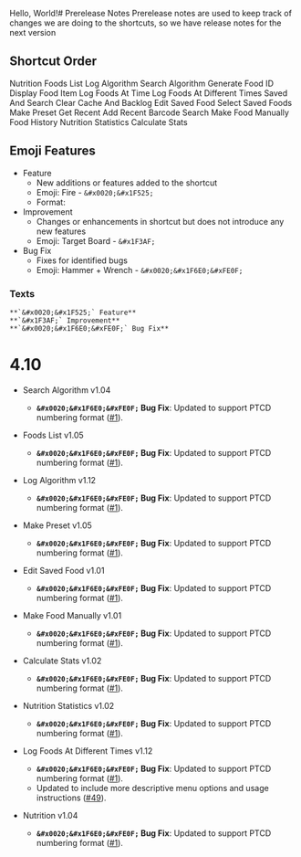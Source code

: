Hello, World!# Prerelease Notes
Prerelease notes are used to keep track of changes we are doing to the shortcuts, so we have release notes for the next version

## Shortcut Order
Nutrition
Foods List
Log Algorithm
Search Algorithm
Generate Food ID
Display Food Item
Log Foods At Time
Log Foods At Different Times
Saved And Search
Clear Cache And Backlog
Edit Saved Food
Select Saved Foods
Make Preset
Get Recent
Add Recent
Barcode Search
Make Food Manually
Food History
Nutrition Statistics
Calculate Stats

## Emoji Features
- Feature
	- New additions or features added to the shortcut
	- Emoji: Fire - `&#x0020;&#x1F525;`
	- Format:
- Improvement
	- Changes or enhancements in shortcut but does not introduce any new features
	- Emoji: Target Board - `&#x1F3AF;`
- Bug Fix
	- Fixes for identified bugs
	- Emoji: Hammer + Wrench - `&#x0020;&#x1F6E0;&#xFE0F;`

### Texts
```
**`&#x0020;&#x1F525;` Feature**
**`&#x1F3AF;` Improvement**
**`&#x0020;&#x1F6E0;&#xFE0F;` Bug Fix**
```

# 4.10
- Search Algorithm v1.04
	- **`&#x0020;&#x1F6E0;&#xFE0F;` Bug Fix**: Updated to support PTCD numbering format ([#1](https://github.com/iffy-pi/apple-shortcuts/issues/1)).

- Foods List v1.05
	- **`&#x0020;&#x1F6E0;&#xFE0F;` Bug Fix**: Updated to support PTCD numbering format ([#1](https://github.com/iffy-pi/apple-shortcuts/issues/1)).

- Log Algorithm v1.12
	- **`&#x0020;&#x1F6E0;&#xFE0F;` Bug Fix**: Updated to support PTCD numbering format ([#1](https://github.com/iffy-pi/apple-shortcuts/issues/1)).

- Make Preset v1.05
	- **`&#x0020;&#x1F6E0;&#xFE0F;` Bug Fix**: Updated to support PTCD numbering format ([#1](https://github.com/iffy-pi/apple-shortcuts/issues/1)).

- Edit Saved Food v1.01
	- **`&#x0020;&#x1F6E0;&#xFE0F;` Bug Fix**: Updated to support PTCD numbering format ([#1](https://github.com/iffy-pi/apple-shortcuts/issues/1)).

- Make Food Manually v1.01
	- **`&#x0020;&#x1F6E0;&#xFE0F;` Bug Fix**: Updated to support PTCD numbering format ([#1](https://github.com/iffy-pi/apple-shortcuts/issues/1)).

- Calculate Stats v1.02
	- **`&#x0020;&#x1F6E0;&#xFE0F;` Bug Fix**: Updated to support PTCD numbering format ([#1](https://github.com/iffy-pi/apple-shortcuts/issues/1)).

- Nutrition Statistics v1.02
	- **`&#x0020;&#x1F6E0;&#xFE0F;` Bug Fix**: Updated to support PTCD numbering format ([#1](https://github.com/iffy-pi/apple-shortcuts/issues/1)).

- Log Foods At Different Times v1.12
	- **`&#x0020;&#x1F6E0;&#xFE0F;` Bug Fix**: Updated to support PTCD numbering format ([#1](https://github.com/iffy-pi/apple-shortcuts/issues/1)).
	- Updated to include more descriptive menu options and usage instructions ([#49](https://github.com/iffy-pi/apple-shortcuts/issues/49)).

- Nutrition v1.04
	- **`&#x0020;&#x1F6E0;&#xFE0F;` Bug Fix**: Updated to support PTCD numbering format ([#1](https://github.com/iffy-pi/apple-shortcuts/issues/1)).